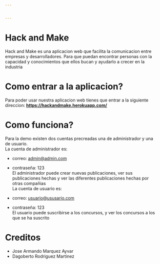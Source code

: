 ```yaml
---


---
```


<h1 id="hack-and-make">Hack and Make</h1>
<p>Hack and Make es una aplicacion web que facilita la comunicacion entre empresas y desarrolladores. Para que puedan encontrar  personas con la capacidad y conocimientos que ellos bucan y ayudarlo a crecer en la industria</p>
<h1 id="como-entrar-a-la-aplicacion">Como entrar a la aplicacion?</h1>
<p>Para poder usar nuestra aplicacion web tienes que entrar a la siguiente direccion: <strong><a href="https://hackandmake.herokuapp.com/">https://hackandmake.herokuapp.com/</a></strong></p>
<h1 id="como-funciona">Como funciona?</h1>
<p>Para la demo existen dos cuentas precreadas una de administrador y una de usuario.<br>
La cuenta de administrador es:</p>
<ul>
<li>
<p>correo: <a href="mailto:admin@admin.com">admin@admin.com</a></p>
</li>
<li>
<p>contraseña: 123<br>
El administrador puede crear nuevas publicaciones, ver sus publicaciones hechas y ver las diferentes publicaciones hechas por otras compañias<br>
La cuenta de usuario es:</p>
</li>
<li>
<p>correo: <a href="mailto:usuario@ususario.com">usuario@ususario.com</a></p>
</li>
<li>
<p>contraseña: 123<br>
El usuario puede suscribirse a los concursos, y ver los concursos a los que se ha suscrito</p>
</li>
</ul>
<h1 id="creditos">Creditos</h1>
<ul>
<li>Jose Armando Marquez Ayvar</li>
<li>Dagoberto Rodriguez Martinez</li>
</ul>


